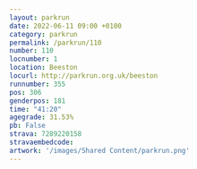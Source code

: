 ```yaml
---
layout: parkrun
date: 2022-06-11 09:00 +0100
category: parkrun
permalink: /parkrun/110
number: 110
locnumber: 1
location: Beeston
locurl: http://parkrun.org.uk/beeston
runnumber: 355
pos: 306
genderpos: 181
time: "41:20"
agegrade: 31.53%
pb: False
strava: 7289220158
stravaembedcode: 
artwork: '/images/Shared Content/parkrun.png'
---
```

